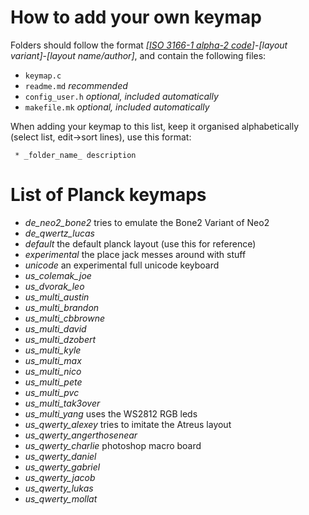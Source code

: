 # How to add your own keymap

Folders should follow the format *[[ISO 3166-1 alpha-2 code](https://en.wikipedia.org/wiki/ISO_3166-1#Officially_assigned_code_elements)]*-*[layout variant]*-*[layout name/author]*, and contain the following files:

* `keymap.c`
* `readme.md` *recommended*
* `config_user.h` *optional, included automatically*
* `makefile.mk` *optional, included automatically*

When adding your keymap to this list, keep it organised alphabetically (select list, edit->sort lines), use this format:

     * _folder_name_ description

# List of Planck keymaps

* _de_neo2_bone2_ tries to emulate the Bone2 Variant of Neo2
* _de_qwertz_lucas_
* _default_ the default planck layout (use this for reference)
* _experimental_ the place jack messes around with stuff
* _unicode_ an experimental full unicode keyboard
* _us_colemak_joe_
* _us_dvorak_leo_
* _us_multi_austin_
* _us_multi_brandon_
* _us_multi_cbbrowne_
* _us_multi_david_
* _us_multi_dzobert_
* _us_multi_kyle_
* _us_multi_max_
* _us_multi_nico_
* _us_multi_pete_
* _us_multi_pvc_
* _us_multi_tak3over_
* _us_multi_yang_ uses the WS2812 RGB leds
* _us_qwerty_alexey_ tries to imitate the Atreus layout
* _us_qwerty_angerthosenear_
* _us_qwerty_charlie_ photoshop macro board
* _us_qwerty_daniel_
* _us_qwerty_gabriel_
* _us_qwerty_jacob_
* _us_qwerty_lukas_
* _us_qwerty_mollat_